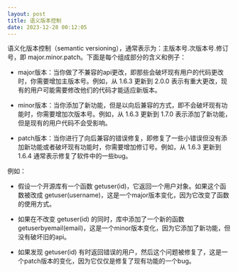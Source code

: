 ```yaml
---
layout: post
title: 语义版本控制
date: 2023-12-28 00:12:05
---
```


语义化版本控制（semantic versioning），通常表示为：主版本号.次版本号.修订号，即 major.minor.patch。下面是每个组成部分的含义和例子：

- major版本：当你做了不兼容的api更改，即那些会破坏现有用户的代码更改时，你需要增加主版本号。例如，从 1.6.3 更新到 2.0.0 表示有重大更改，现有的用户可能需要修改他们的代码才能适应新版本。

- minor版本：当你添加了新功能，但是以向后兼容的方式，即不会破坏现有功能时，你需要增加次版本号。例如，从 1.6.3 更新到 1.7.0 表示添加了新功能，但是现有的用户代码不会受影响。

- patch版本：当你进行了向后兼容的错误修复，即修复了一些小错误但没有添加新功能或者破坏现有功能时，你需要增加修订号。例如，从 1.6.3 更新到 1.6.4 通常表示修复了软件中的一些bug。

例如：

- 假设一个开源库有一个函数 getuser(id)，它返回一个用户对象。如果这个函数被改成 getuser(username)，这是一个major版本变化，因为它改变了函数的使用方式。

- 如果在不改变 getuser(id) 的同时，库中添加了一个新的函数 getuserbyemail(email)，这是一个minor版本变化，因为它添加了新功能，但没有破坏旧的api。

- 如果发现 getuser(id) 有时返回错误的用户，然后这个问题被修复了，这是一个patch版本的变化，因为它仅仅是修复了现有功能的一个bug。
